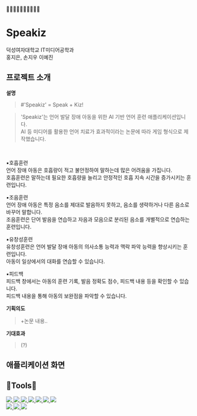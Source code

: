 🐣🐣🐣🐣🐣🐣🐣🐣🐣🐣
# Speakiz
덕성여자대학교 IT미디어공학과 <br>
홍지은, 손지우 이예진 <br>

## 프로젝트 소개
**설명** <br>
> #'Speakiz' = Speak + Kiz! 

> 'Speakiz'는 언어 발달 장애 아동을 위한 AI 기반 언어 훈련 애플리케이션입니다.<br>
> AI 등 미디어를 활용한 언어 치료가 효과적이라는 논문에 따라 게임 형식으로 제작했습니다.
<br>

▪️호흡훈련<br>
언어 장애 아동은 호흡량이 적고 불안정하여 말하는데 많은 어려움을 가집니다.<br>
호흡훈련은 말하는데 필요한 호흡량을 늘리고 안정적인 호흡 지속 시간을 증가시키는 훈련입니다.

▪️조음훈련<br>
언어 장애 아동은 특정 음소를 제대로 발음하지 못하고, 음소를 생략하거나 다른 음소로 바꾸어 말합니다.<br>
조음훈련은 단어 발음을 연습하고 자음과 모음으로 분리된 음소를 개별적으로 연습하는 훈련입니다.

▪️유창성훈련<br>
유창성훈련은 언어 발달 장애 아동의 의사소통 능력과 맥락 파악 능력을 향상시키는 훈련입니다.<br>
아동이 일상에서의 대화를 연습할 수 있습니다.

▪️피드백<br>
피드백 창에서는 아동의 훈련 기록, 발음 정확도 점수, 피드백 내용 등을 확인할 수 있습니다.<br>
피드백 내용을 통해 아동의 보완점을 파악할 수 있습니다.

**기획의도** <br>
> +논문 내용.. <br>

**기대효과** <br>
> (?) <br>

## 애플리케이션 화면

## 🔧Tools🔧 <br>
<a href="https://unity.com/"><img src="https://img.shields.io/badge/unity-%23000000.svg?style=for-the-badge&logo=unity&logoColor=white">
<a href="https://unity.com/"><img src="https://img.shields.io/badge/Visual%20Studio-5C2D91.svg?style=for-the-badge&logo=visual-studio&logoColor=white">
<a href="https://unity.com/"><img src="https://img.shields.io/badge/azure-%230072C6.svg?style=for-the-badge&logo=microsoftazure&logoColor=white">
<a href="https://unity.com/"><img src="https://img.shields.io/badge/c%23-%23239120.svg?style=for-the-badge&logo=csharp&logoColor=white">
<a href="https://unity.com/"><img src="https://img.shields.io/badge/github-%23121011.svg?style=for-the-badge&logo=github&logoColor=white">
<a href="https://unity.com/"><img src="https://img.shields.io/badge/figma-%23F24E1E.svg?style=for-the-badge&logo=figma&logoColor=white">
<a href="https://unity.com/"><img src="https://img.shields.io/badge/adobe-%23FF0000.svg?style=for-the-badge&logo=adobe&logoColor=white"><br>
<a href="https://unity.com/"><img src="https://img.shields.io/badge/adobe%20illustrator-%23FF9A00.svg?style=for-the-badge&logo=adobe%20illustrator&logoColor=white">
<a href="https://unity.com/"><img src="https://img.shields.io/badge/adobe%20photoshop-%2331A8FF.svg?style=for-the-badge&logo=adobe%20photoshop&logoColor=white">
<a href="https://unity.com/"><img src="https://img.shields.io/badge/GoogleCloud-%234285F4.svg?style=for-the-badge&logo=google-cloud&logoColor=white">
